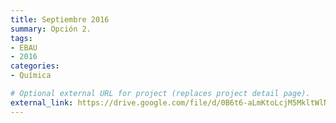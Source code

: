 ```yaml
---
title: Septiembre 2016
summary: Opción 2.
tags:
- EBAU
- 2016
categories:
- Química

# Optional external URL for project (replaces project detail page).
external_link: https://drive.google.com/file/d/0B6t6-aLmKtoLcjM5MkltWlNhTVk/view
---
```

